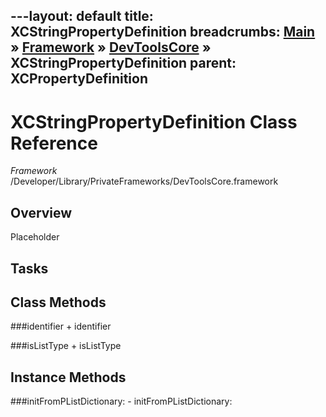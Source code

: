 ---layout: default
title: XCStringPropertyDefinition
breadcrumbs: <a href="/index.html">Main</a> &raquo; <a href="/Frameworks.html">Framework</a> &raquo; <a href="/Frameworks/DevToolsCore.html">DevToolsCore</a> &raquo; XCStringPropertyDefinition
parent: XCPropertyDefinition 
---
# XCStringPropertyDefinition Class Reference

*Framework* /Developer/Library/PrivateFrameworks/DevToolsCore.framework

## Overview

Placeholder

## Tasks

## Class Methods

<a name="+identifier"></a>
###identifier
    + identifier

<a name="+isListType"></a>
###isListType
    + isListType

## Instance Methods

<a name="-initFromPListDictionary:"></a>
###initFromPListDictionary:
    - initFromPListDictionary:


